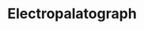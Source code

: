 ---
word: "true"

types: "word"

title: "Electropalatograph"

categories: ['']

tags: ['Electropalatograph']

arabic: 'رسام الحنك الإلكتروني'

arexps: []

enwords: ['Electropalatograph']

enexps: []

arlexicons: 'ر'

enlexicons: 'E'

authors: ['Ruqayya Roshdy']

translators: ['']

citations: 'مقدمة في حوسبة اللغة العربية'

sources: 'مركز الملك عبدالله بن عبدالعزيز الدولي لخدمة اللغة العربية'

slug: ""
---
